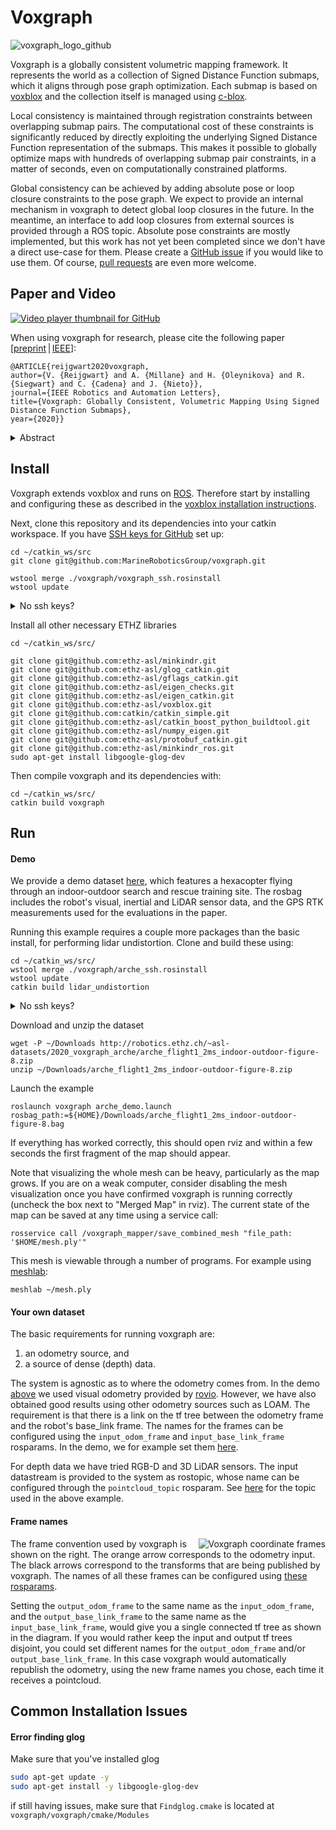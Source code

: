 # Voxgraph
![voxgraph_logo_github](https://user-images.githubusercontent.com/6238939/79927519-434b4080-8440-11ea-9187-92e28466035b.png)

Voxgraph is a globally consistent volumetric mapping framework. It represents the world as a collection of Signed Distance Function submaps, which it aligns through pose graph optimization. Each submap is based on [voxblox](https://github.com/ethz-asl/voxblox) and the collection itself is managed using [c-blox](https://github.com/ethz-asl/cblox).

Local consistency is maintained through registration constraints between overlapping submap pairs. The computational cost of these constraints is significantly reduced by directly exploiting the underlying Signed Distance Function representation of the submaps. This makes it possible to globally optimize maps with hundreds of overlapping submap pair constraints, in a matter of seconds, even on computationally constrained platforms.

Global consistency can be achieved by adding absolute pose or loop closure constraints to the pose graph. We expect to provide an internal mechanism in voxgraph to detect global loop closures in the future. In the meantime, an interface to add loop closures from external sources is provided through a ROS topic. Absolute pose constraints are mostly implemented, but this work has not yet been completed since we don't have a direct use-case for them. Please create a [GitHub issue](https://github.com/ethz-asl/voxgraph/issues) if you would like to use them. Of course, [pull requests](https://github.com/ethz-asl/voxgraph/pulls) are even more welcome.

## Paper and Video
[![Video player thumbnail for GitHub](https://user-images.githubusercontent.com/6238939/80018022-b94db700-84d5-11ea-9118-9540f7cdd67b.JPG)](https://youtu.be/N9p1_Fkxxro)

When using voxgraph for research, please cite the following paper [[preprint](https://www.research-collection.ethz.ch/bitstream/handle/20.500.11850/385682/Voxgraph-ETHpreprintversion.pdf?sequence=1&isAllowed=y) | [IEEE](https://ieeexplore.ieee.org/document/8903279)]:

```
@ARTICLE{reijgwart2020voxgraph,
author={V. {Reijgwart} and A. {Millane} and H. {Oleynikova} and R. {Siegwart} and C. {Cadena} and J. {Nieto}},
journal={IEEE Robotics and Automation Letters},
title={Voxgraph: Globally Consistent, Volumetric Mapping Using Signed Distance Function Submaps},
year={2020}}
```

<details>
<summary>Abstract</summary>
<br>
Globally consistent dense maps are a key requirement for long-term robot navigation in complex environments. While previous works have addressed the challenges of dense mapping and global consistency, most require more computational resources than may be available on-board small robots. We propose a framework that creates globally consistent volumetric maps on a CPU and is lightweight enough to run on computationally constrained platforms. Our approach represents the environment as a collection of overlapping signed distance function (SDF) submaps and maintains global consistency by computing an optimal alignment of the submap collection. By exploiting the underlying SDF representation, we generate correspondence-free constraints between submap pairs that are computationally efficient enough to optimize the global problem each time a new submap is added. We deploy the proposed system on a hexacopter micro aerial vehicle (MAV) with an Intel i7-8650 U CPU in two realistic scenarios: mapping a large-scale area using a 3D LiDAR and mapping an industrial space using an RGB-D camera. In the large-scale outdoor experiments, the system optimizes a 120 × 80 m map in less than 4 s and produces absolute trajectory RMSEs of less than 1 m over 400 m trajectories. Our complete system, called voxgraph, is available as open-source.
</details>

## Install
Voxgraph extends voxblox and runs on [ROS](https://www.ros.org/). Therefore start by installing and configuring these as described in the [voxblox installation instructions](https://voxblox.readthedocs.io/en/latest/pages/Installation.html).

Next, clone this repository and its dependencies into your catkin workspace. 
If you have [SSH keys for GitHub](https://help.github.com/en/github/authenticating-to-github/connecting-to-github-with-ssh) set up:
```shell script
cd ~/catkin_ws/src
git clone git@github.com:MarineRoboticsGroup/voxgraph.git

wstool merge ./voxgraph/voxgraph_ssh.rosinstall
wstool update
```
<details>
<summary>No ssh keys?</summary>
<br>

```shell script
cd ~/catkin_ws/src/
git clone https://github.com/MarineRoboticsGroup/voxgraph.git

wstool merge ./voxgraph/voxgraph_https.rosinstall
wstool update
```
</details>

Install all other necessary ETHZ libraries
```shell script
cd ~/catkin_ws/src/

git clone git@github.com:ethz-asl/minkindr.git
git clone git@github.com:ethz-asl/glog_catkin.git
git clone git@github.com:ethz-asl/gflags_catkin.git
git clone git@github.com:ethz-asl/eigen_checks.git
git clone git@github.com:ethz-asl/eigen_catkin.git
git clone git@github.com:ethz-asl/voxblox.git
git clone git@github.com:catkin/catkin_simple.git
git clone git@github.com:ethz-asl/catkin_boost_python_buildtool.git
git clone git@github.com:ethz-asl/numpy_eigen.git
git clone git@github.com:ethz-asl/protobuf_catkin.git
git clone git@github.com:ethz-asl/minkindr_ros.git
sudo apt-get install libgoogle-glog-dev
```

Then compile voxgraph and its dependencies with:
```shell script
cd ~/catkin_ws/src/
catkin build voxgraph
```
    
## Run
#### Demo
We provide a demo dataset [here](http://robotics.ethz.ch/~asl-datasets/2020_voxgraph_arche), which features a hexacopter flying through an indoor-outdoor search and rescue training site. The rosbag includes the robot's visual, inertial and LiDAR sensor data, and the GPS RTK measurements used for the evaluations in the paper.

Running this example requires a couple more packages than the basic install, for performing lidar undistortion. Clone and build these using:
```shell script
cd ~/catkin_ws/src/
wstool merge ./voxgraph/arche_ssh.rosinstall
wstool update
catkin build lidar_undistortion
```
<details>
<summary>No ssh keys?</summary>
<br>

```shell script
cd ~/catkin_ws/src/
wstool merge ./voxgraph/arche_https.rosinstall
wstool update
catkin build lidar_undistortion
```
</details>

Download and unzip the dataset
```shell script
wget -P ~/Downloads http://robotics.ethz.ch/~asl-datasets/2020_voxgraph_arche/arche_flight1_2ms_indoor-outdoor-figure-8.zip
unzip ~/Downloads/arche_flight1_2ms_indoor-outdoor-figure-8.zip
```
Launch the example
```shell script
roslaunch voxgraph arche_demo.launch rosbag_path:=${HOME}/Downloads/arche_flight1_2ms_indoor-outdoor-figure-8.bag
```
If everything has worked correctly, this should open rviz and within a few seconds the first fragment of the map should appear.

Note that visualizing the whole mesh can be heavy, particularly as the map grows. If you are on a weak computer, consider disabling the mesh visualization once you have confirmed voxgraph is running correctly (uncheck the box next to "Merged Map" in rviz). The current state of the map can be saved at any time using a service call:
```shell script
rosservice call /voxgraph_mapper/save_combined_mesh "file_path: '$HOME/mesh.ply'"
```
This mesh is viewable through a number of programs. For example using [meshlab](http://www.meshlab.net/):
```shell script
meshlab ~/mesh.ply
```

#### Your own dataset
The basic requirements for running voxgraph are:
 1. an odometry source, and
 2. a source of dense (depth) data.

The system is agnostic as to where the odometry comes from. In the demo [above](#demo) we used visual odometry provided by [rovio](https://github.com/ethz-asl/rovio). However, we have also obtained good results using other odometry sources such as LOAM.
The requirement is that there is a link on the tf tree between the odometry frame and the robot's base_link frame. The names for the frames can be configured using the `input_odom_frame` and `input_base_link_frame` rosparams. In the demo, we for example set them [here](https://github.com/ethz-asl/voxgraph/blob/aee04b740d4b764f9386af3aa84438bd3ff3be82/voxgraph/config/voxgraph_mapper.yaml#L8).

For depth data we have tried RGB-D and 3D LiDAR sensors. The input datastream is provided to the system as rostopic, whose name can be configured through the `pointcloud_topic` rosparam. See [here](https://github.com/ethz-asl/voxgraph/blob/aee04b740d4b764f9386af3aa84438bd3ff3be82/voxgraph/launch/arche_demo.launch#L6) for the topic used in the above example.

#### Frame names
<img alt="Voxgraph coordinate frames" src="https://user-images.githubusercontent.com/6238939/80409887-eb8e5880-88c9-11ea-9b8a-cfa03d9c111e.png" align="right">

The frame convention used by voxgraph is shown on the right. The orange arrow corresponds to the odometry input. The black arrows correspond to the transforms that are being published by voxgraph. The names of all these frames can be configured using [these rosparams](https://github.com/ethz-asl/voxgraph/blob/aee04b740d4b764f9386af3aa84438bd3ff3be82/voxgraph/config/voxgraph_mapper.yaml#L8).

Setting the `output_odom_frame` to the same name as the `input_odom_frame`, and the `output_base_link_frame` to the same name as the `input_base_link_frame`, would give you a single connected tf tree as shown in the diagram.
If you would rather keep the input and output tf trees disjoint, you could set different names for the `output_odom_frame` and/or `output_base_link_frame`. In this case voxgraph would automatically republish the odometry, using the new frame names you chose, each time it receives a pointcloud.


## Common Installation Issues
#### Error finding glog

Make sure that you've installed glog
``` bash
sudo apt-get update -y
sudo apt-get install -y libgoogle-glog-dev
```

if still having issues, make sure that `Findglog.cmake` is located at `voxgraph/voxgraph/cmake/Modules`



